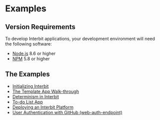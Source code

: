 # Examples

## Version Requirements

To develop Interbit applications, your development environment will need
the following software:

* [Node.js](https://nodejs.org/) 8.6 or higher
* [NPM](https://nodejs.org/) 5.8 or higher

## The Examples

- [Initializing Interbit](initialize.md)
- [The Template App Walk-through](template.adoc)
- [Determinism in Interbit](determinism.adoc)
- [To-do List App](./to-do-list.md)
- [Deploying an Interbit Platform](platform-deploy.md)
- [User Authentication with GitHub (web-auth-endpoint)](web-auth-endpoint.md)
